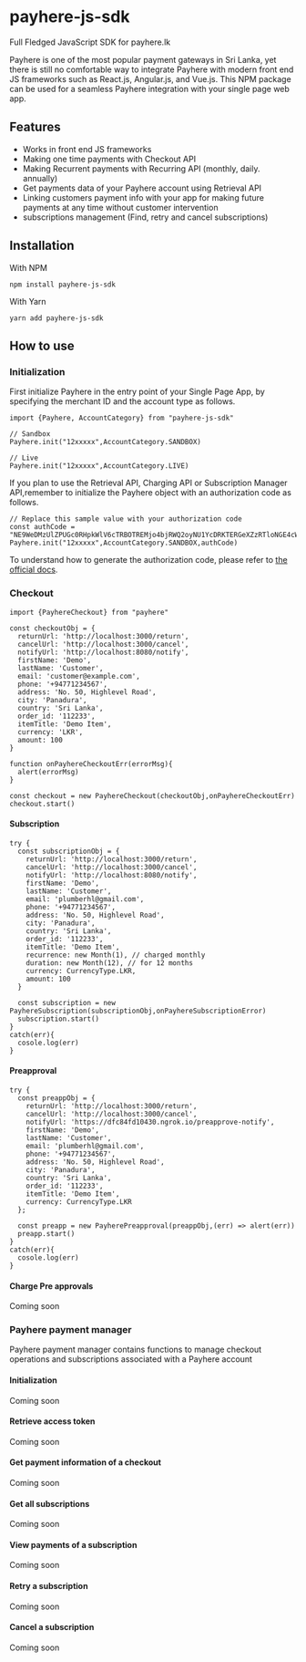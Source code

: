 # payhere-js-sdk
Full Fledged JavaScript SDK for payhere.lk 

Payhere is one of the most popular payment gateways in Sri Lanka, yet there is still no comfortable way to integrate Payhere with modern front end JS frameworks such as 
React.js, Angular.js, and Vue.js. This NPM package can be used for a seamless Payhere integration with your single page web app.

## Features

- Works in front end JS frameworks
- Making one time payments with Checkout API
- Making Recurrent payments with Recurring API (monthly, daily. annually)
- Get payments data of your Payhere account using Retrieval API
- Linking customers payment info with your app for making future payments at any time without customer intervention
- subscriptions management (Find, retry and cancel subscriptions)

## Installation

With NPM
```
npm install payhere-js-sdk
```
With Yarn
```
yarn add payhere-js-sdk
```

## How to use

### Initialization

First initialize Payhere in the entry point of your Single Page App, by specifying the merchant ID and the account type as follows.

```
import {Payhere, AccountCategory} from "payhere-js-sdk"

// Sandbox 
Payhere.init("12xxxxx",AccountCategory.SANDBOX)

// Live
Payhere.init("12xxxxx",AccountCategory.LIVE)
```

If you plan to use the Retrieval API, Charging API or Subscription Manager API,remember to initialize the Payhere object with an authorization code as follows. 

```
// Replace this sample value with your authorization code
const authCode = "NE9WeDMzUlZPUGc0RHpkWlV6cTRBOTREMjo4bjRWQ2oyNU1YcDRKTERGeXZzRTloNGE4cWdiUGFaVUk0SkVXSzRGQ3ZvcA==" 
Payhere.init("12xxxxx",AccountCategory.SANDBOX,authCode)
```

To understand how to generate the authorization code, please refer to [the official docs](https://support.payhere.lk/api-&-mobile-sdk/payhere-subscription#2-generate-an-authorization-code).

### Checkout

``` 
import {PayhereCheckout} from "payhere"

const checkoutObj = {
  returnUrl: 'http://localhost:3000/return',
  cancelUrl: 'http://localhost:3000/cancel',
  notifyUrl: 'http://localhost:8080/notify',
  firstName: 'Demo',
  lastName: 'Customer',
  email: 'customer@example.com',
  phone: '+94771234567',
  address: 'No. 50, Highlevel Road',
  city: 'Panadura',
  country: 'Sri Lanka',
  order_id: '112233',
  itemTitle: 'Demo Item',
  currency: 'LKR',
  amount: 100
}

function onPayhereCheckoutErr(errorMsg){
  alert(errorMsg)
}

const checkout = new PayhereCheckout(checkoutObj,onPayhereCheckoutErr)
checkout.start()
```

#### Subscription

``` 
try {
  const subscriptionObj = {
    returnUrl: 'http://localhost:3000/return',
    cancelUrl: 'http://localhost:3000/cancel',
    notifyUrl: 'http://localhost:8080/notify',
    firstName: 'Demo',
    lastName: 'Customer',
    email: 'plumberhl@gmail.com',
    phone: '+94771234567',
    address: 'No. 50, Highlevel Road',
    city: 'Panadura',
    country: 'Sri Lanka',
    order_id: '112233',
    itemTitle: 'Demo Item',
    recurrence: new Month(1), // charged monthly
    duration: new Month(12), // for 12 months
    currency: CurrencyType.LKR,
    amount: 100
  }
          
  const subscription = new PayhereSubscription(subscriptionObj,onPayhereSubscriptionError)
  subscription.start()
}
catch(err){
  cosole.log(err)
}
```

#### Preapproval

```
try {
  const preappObj = {
    returnUrl: 'http://localhost:3000/return',
    cancelUrl: 'http://localhost:3000/cancel',
    notifyUrl: 'https://dfc84fd10430.ngrok.io/preapprove-notify',
    firstName: 'Demo',
    lastName: 'Customer',
    email: 'plumberhl@gmail.com',
    phone: '+94771234567',
    address: 'No. 50, Highlevel Road',
    city: 'Panadura',
    country: 'Sri Lanka',
    order_id: '112233',
    itemTitle: 'Demo Item',
    currency: CurrencyType.LKR
  };

  const preapp = new PayherePreapproval(preappObj,(err) => alert(err))
  preapp.start()
}
catch(err){
  cosole.log(err)
}
```

#### Charge Pre approvals

Coming soon

### Payhere payment manager

Payhere payment manager contains functions to manage checkout operations and subscriptions associated with a Payhere account

#### Initialization

Coming soon

#### Retrieve access token

Coming soon

#### Get payment information of a checkout

Coming soon

#### Get all subscriptions

Coming soon

#### View payments of a subscription

Coming soon

#### Retry a subscription

Coming soon

#### Cancel a subscription

Coming soon